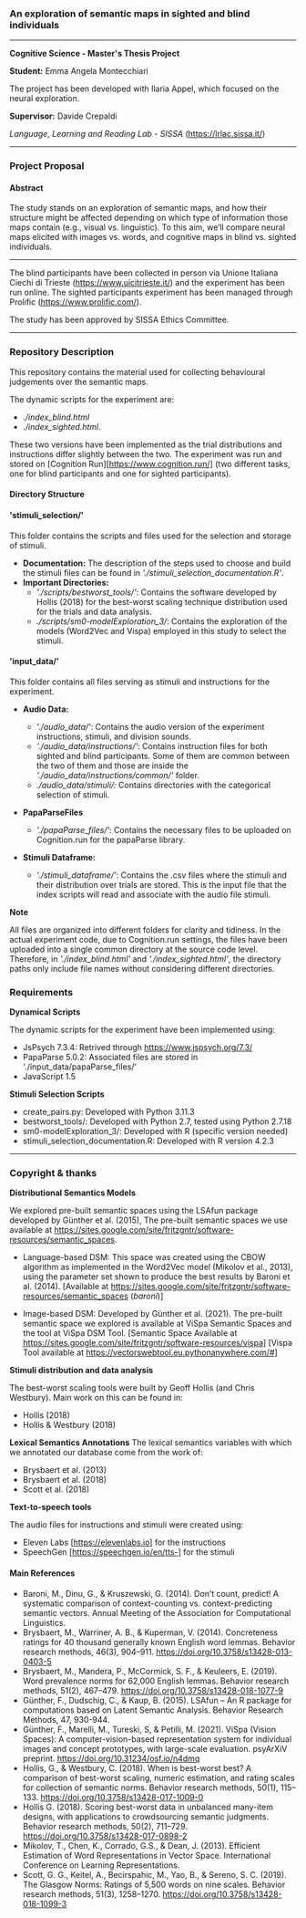 ### An exploration of semantic maps in sighted and blind individuals
****
**Cognitive Science - Master's Thesis Project**

**Student:** Emma Angela Montecchiari

The project has been developed with Ilaria Appel, which focused on the neural exploration.

**Supervisor:** Davide Crepaldi 

*Language, Learning and Reading Lab - SISSA* (https://lrlac.sissa.it/)

****

### Project Proposal
####  Abstract

The study stands on an exploration of semantic maps, and how their structure might be affected depending on which type of information those maps contain (e.g., visual vs. linguistic). To this aim, we’ll compare neural maps elicited with images vs. words, and cognitive maps in blind vs. sighted individuals.

**** 
The blind participants have been collected in person via Unione Italiana Ciechi di Trieste (https://www.uicitrieste.it/)
and the experiment has been run online. The sighted participants experiment has been managed through Prolific (https://www.prolific.com/).

The study has been approved by SISSA Ethics Committee.

**** 

### Repository Description

This repository contains the material used for collecting behavioural judgements over the semantic maps.

The dynamic scripts for the experiment are:
- *./index_blind.html*
- *./index_sighted.html*.
  
These two versions have been implemented as the trial distributions and instructions differ slightly between the two. The experiment was run and stored on [Cognition Run][https://www.cognition.run/] (two different tasks, one for blind participants and one for sighted participants).

#### Directory Structure

#### ****'stimuli_selection/'****
This folder contains the scripts and files used for the selection and storage of stimuli.

- **Documentation:** The description of the steps used to choose and build the stimuli files can be found in *'./stimuli_selection_documentation.R'*.
- **Important Directories:**
  - *'./scripts/bestworst_tools/'*: Contains the software developed by Hollis (2018) for the best-worst scaling technique distribution used for the trials and data analysis.
  - *./scripts/sm0-modelExploration_3/*: Contains the exploration of the models (Word2Vec and Vispa) employed in this study to select the stimuli.

#### ****'input_data/'****
This folder contains all files serving as stimuli and instructions for the experiment.

- **Audio Data:**
  - *'./audio_data/'*: Contains the audio version of the experiment instructions, stimuli, and division sounds.
  - *'./audio_data/instructions/'*: Contains instruction files for both sighted and blind participants. Some of them are common between the two of them
and those are inside the *'./audio_data/instructions/common/'* folder.
  - *./audio_data/stimuli/:* Contains directories with the categorical selection of stimuli.
    
- **PapaParseFiles**
  - *'./papaParse_files/'*: Contains the necessary files to be uploaded on Cognition.run for the papaParse library.

- **Stimuli Dataframe:**
  - *'./stimuli_dataframe/'*: Contains the .csv files where the stimuli and their distribution over trials are stored. This is the input file that the index scripts will read and associate with the audio file stimuli.

**Note**

All files are organized into different folders for clarity and tidiness. In the actual experiment code, due to Cognition.run settings, the files have been uploaded into a single common directory at the source code level. Therefore, in *'./index_blind.html'* and *'./index_sighted.html'*, the directory paths only include file names without considering different directories.

### Requirements

**Dynamical Scripts**

The dynamic scripts for the experiment have been implemented using:

- JsPsych 7.3.4: Retrived through https://www.jspsych.org/7.3/
- PapaParse 5.0.2: Associated files are stored in './input_data/papaParse_files/'
- JavaScript 1.5

**Stimuli Selection Scripts**
- create_pairs.py: Developed with Python 3.11.3
- bestworst_tools/: Developed with Python 2.7, tested using Python 2.7.18
- sm0-modelExploration_3/: Developed with R (specific version needed)
- stimuli_selection_documentation.R: Developed with R version 4.2.3 

****
### Copyright & thanks

**Distributional Semantics Models**

We explored pre-built semantic spaces using the LSAfun package developed by Günther et al. (2015), 
The pre-built semantic spaces we use available at https://sites.google.com/site/fritzgntr/software-resources/semantic_spaces.

- Language-based DSM: This space was created using the CBOW algorithm as implemented in the Word2Vec model (Mikolov et al., 2013), using the parameter set shown to produce the best results by Baroni et al. (2014).
[Available at https://sites.google.com/site/fritzgntr/software-resources/semantic_spaces (*baroni*)]

- Image-based DSM: Developed by Günther et al. (2021). The pre-built semantic space we explored is available at ViSpa Semantic Spaces and the tool at ViSpa DSM Tool.
[Semantic Space Available at https://sites.google.com/site/fritzgntr/software-resources/vispa] [Vispa Tool available at https://vectorswebtool.eu.pythonanywhere.com/#]

**Stimuli distribution and data analysis**

The best-worst scaling tools were built by Geoff Hollis (and Chris Westbury). Main work on this can be found in:

- Hollis (2018)
- Hollis & Westbury (2018)

**Lexical Semantics Annotations**
The lexical semantics variables with which we annotated our database come from the work of:
- Brysbaert et al. (2013)
- Brysbaert et al. (2018)
- Scott et al. (2018)

**Text-to-speech tools**

The audio files for instructions and stimuli were created using:
- Eleven Labs [https://elevenlabs.io] for the instructions
- SpeechGen [https://speechgen.io/en/tts-] for the stimuli

#### Main References 

- Baroni, M., Dinu, G., & Kruszewski, G. (2014). Don’t count, predict! A systematic comparison of context-counting vs. context-predicting semantic vectors. Annual Meeting of the Association for Computational Linguistics.
- Brysbaert, M., Warriner, A. B., & Kuperman, V. (2014). Concreteness ratings for 40 thousand generally known English word lemmas. Behavior research methods, 46(3), 904–911. https://doi.org/10.3758/s13428-013-0403-5
- Brysbaert, M., Mandera, P., McCormick, S. F., & Keuleers, E. (2019). Word prevalence norms for 62,000 English lemmas. Behavior research methods, 51(2), 467–479. https://doi.org/10.3758/s13428-018-1077-9
- Günther, F., Dudschig, C., & Kaup, B. (2015). LSAfun – An R package for computations based on Latent Semantic Analysis. Behavior Research Methods, 47, 930-944.
- Günther, F., Marelli, M., Tureski, S, & Petilli, M. (2021). ViSpa (Vision Spaces): A computer-vision-based representation system for individual images and concept prototypes, with large-scale evaluation. psyArXiV preprint. https://doi.org/10.31234/osf.io/n4dmq
- Hollis, G., & Westbury, C. (2018). When is best-worst best? A comparison of best-worst scaling, numeric estimation, and rating scales for collection of semantic norms. Behavior research methods, 50(1), 115–133. https://doi.org/10.3758/s13428-017-1009-0
- Hollis G. (2018). Scoring best-worst data in unbalanced many-item designs, with applications to crowdsourcing semantic judgments. Behavior research methods, 50(2), 711–729. https://doi.org/10.3758/s13428-017-0898-2
- Mikolov, T., Chen, K., Corrado, G.S., & Dean, J. (2013). Efficient Estimation of Word Representations in Vector Space. International Conference on Learning Representations.
- Scott, G. G., Keitel, A., Becirspahic, M., Yao, B., & Sereno, S. C. (2019). The Glasgow Norms: Ratings of 5,500 words on nine scales. Behavior research methods, 51(3), 1258–1270. https://doi.org/10.3758/s13428-018-1099-3

